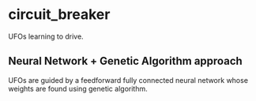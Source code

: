# circuit_breaker
UFOs learning to drive.

## Neural Network + Genetic Algorithm approach
UFOs are guided by a feedforward fully connected neural network whose weights are found using genetic algorithm.

